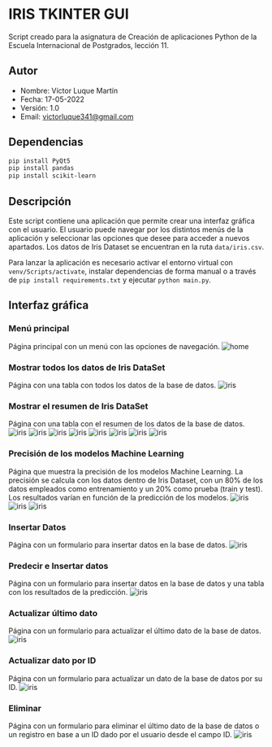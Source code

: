 # IRIS TKINTER GUI
Script creado para la asignatura de Creación de aplicaciones Python de la Escuela Internacional de Postgrados, lección 11.

## Autor
* Nombre: Víctor Luque Martín<br>
* Fecha: 17-05-2022<br>
* Versión: 1.0<br>
* Email: [victorluque341@gmail.com](mailto:victorluque341@gmail.com)

## Dependencias
```powershell
pip install PyQt5
pip install pandas
pip install scikit-learn
```

## Descripción
Este script contiene una aplicación que permite crear una interfaz gráfica con el usuario.
El usuario puede navegar por los distintos menús de la aplicación y seleccionar las opciones que desee para acceder a nuevos apartados.
Los datos de Iris Dataset se encuentran en la ruta `data/iris.csv`.

Para lanzar la aplicación es necesario activar el entorno virtual con `venv/Scripts/activate`, instalar dependencias de forma manual o a través de `pip install requirements.txt` y ejecutar `python main.py`.

## Interfaz gráfica
### Menú principal
Página principal con un menú con las opciones de navegación.
![home](img/home.png)

### Mostrar todos los datos de Iris DataSet
Página con una tabla con todos los datos de la base de datos.
![iris](img/data.png)

### Mostrar el resumen de Iris DataSet
Página con una tabla con el resumen de los datos de la base de datos.
![iris](img/resumen_1.png)
![iris](img/resumen_2.png)
![iris](img/resumen_3.png)
![iris](img/resumen_4.png)
![iris](img/resumen_5.png)
![iris](img/resumen_6.png)
![iris](img/resumen_7.png)
![iris](img/resumen_8.png)

### Precisión de los modelos Machine Learning
Página que muestra la precisión de los modelos Machine Learning.
La precisión se calcula con los datos dentro de Iris Dataset, con un 80% de los datos empleados como entrenamiento y un 20% como prueba (train y test).
Los resultados varían en función de la predicción de los modelos.
![iris](img/precision_1.png)
![iris](img/precision_2.png)
![iris](img/precision_3.png)

### Insertar Datos
Página con un formulario para insertar datos en la base de datos.
![iris](img/insertar.png)

### Predecir e Insertar datos
Página con un formulario para insertar datos en la base de datos y una tabla con los resultados de la predicción.
![iris](img/predecir.png)

### Actualizar último dato
Página con un formulario para actualizar el último dato de la base de datos.
![iris](img/actualizar_ultimo.png)

### Actualizar dato por ID
Página con un formulario para actualizar un dato de la base de datos por su ID.
![iris](img/actualizar_por_id.png)

### Eliminar
Página con un formulario para eliminar el último dato de la base de datos o un registro en base a un ID dado por el usuario desde el campo ID.
![iris](img/eliminar.png)